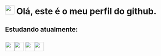 # <img src="https://thumbs.gfycat.com/HeartfeltLargeBobolink-max-1mb.gif" width="30px" height="30px">  Olá, este é o meu perfil do github.
## Estudando atualmente:
## <img src="https://cdn.jsdelivr.net/gh/devicons/devicon/icons/cplusplus/cplusplus-original.svg" width="30px" height="30px"><img src="https://cdn.jsdelivr.net/gh/devicons/devicon/icons/ubuntu/ubuntu-plain-wordmark.svg" width="30px" height="30px"/>        <img src="https://cdn.jsdelivr.net/gh/devicons/devicon/icons/java/java-original-wordmark.svg" width="30px" height="30px"/><img src="https://cdn.jsdelivr.net/gh/devicons/devicon/icons/apache/apache-original-wordmark.svg" width="30px" height="30px"/>
